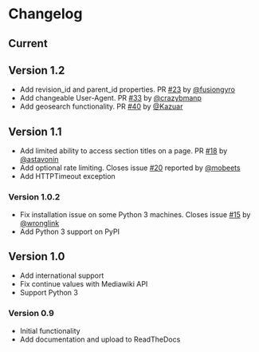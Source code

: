# Changelog

## Current

## Version 1.2

* Add revision_id and parent_id properties. PR [#23]() by [@fusiongyro]()
* Add changeable User-Agent. PR [#33]() by [@crazybmanp]()
* Add geosearch functionality. PR [#40]() by [@Kazuar]()

## Version 1.1

* Add limited ability to access section titles on a page.  PR [#18]() by [@astavonin]()
* Add optional rate limiting. Closes issue [#20]() reported by [@mobeets]()
* Add HTTPTimeout exception

### Version 1.0.2

* Fix installation issue on some Python 3 machines. Closes issue [#15]() by [@wronglink]()
* Add Python 3 support on PyPI

## Version 1.0

* Add international support
* Fix continue values with Mediawiki API
* Support Python 3

### Version 0.9

* Initial functionality
* Add documentation and upload to ReadTheDocs
